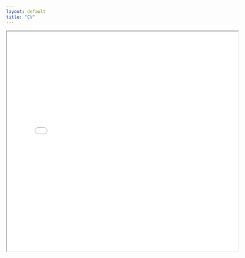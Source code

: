 ```yaml
---
layout: default
title: "CV"
---
```


<iframe src="mattdallas-cv-2025.pdf" width="125%" height="600px">
    This browser does not support PDFs. Please download the file <a href="/assets/CV.pdf">here</a>.
</iframe>
